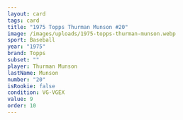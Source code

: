 ```yaml
---
layout: card
tags: card
title: "1975 Topps Thurman Munson #20"
image: /images/uploads/1975-topps-thurman-munson.webp
sport: Baseball
year: "1975"
brand: Topps
subset: ""
player: Thurman Munson
lastName: Munson
number: "20"
isRookie: false
condition: VG-VGEX
value: 9
order: 10
---
```


